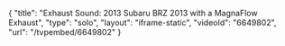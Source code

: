 {
    "title": "Exhaust Sound: 2013 Subaru BRZ 2013 with a MagnaFlow Exhaust",
    "type": "solo",
    "layout": "iframe-static",
    "videoId": "6649802",
    "url": "\/tvpembed\/6649802"
}